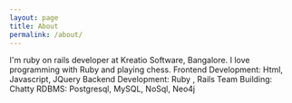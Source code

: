 ```yaml
---
layout: page
title: About
permalink: /about/
---
```

I'm ruby on rails developer at Kreatio Software, Bangalore.
I love programming with Ruby and playing chess.
Frontend Development: Html, Javascript, JQuery
Backend Development: Ruby , Rails
Team Building: Chatty
RDBMS: Postgresql, MySQL, NoSql, Neo4j
